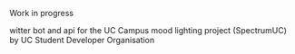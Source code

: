 Work in progress

witter bot and api for the UC Campus mood lighting project (SpectrumUC) by UC Student Developer Organisation